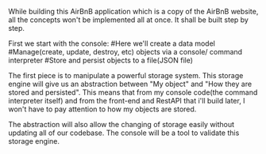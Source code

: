 While building this AirBnB application which is a copy of the AirBnB website, all the concepts won't be implemented all at once.
It shall be built step by step.

First we start with the console:
#Here we'll create a data model
#Manage(create, update, destroy, etc) objects via a console/ command interpreter
#Store and persist objects to a file(JSON file)

The first piece is to manipulate a powerful storage system. This storage engine will give us an abstraction between "My object" and "How they are stored and persisted". This means that from my console code(the command interpreter itself) and from the front-end and RestAPI that i'll build later, I won't have to pay attention to how my objects are stored.

The abstraction will also allow the changing of storage easily without updating all of our codebase.
The console will be a tool to validate this storage engine.

